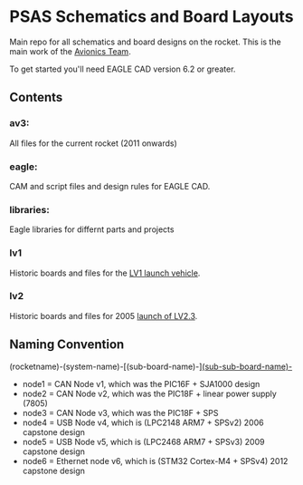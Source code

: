 # PSAS Schematics and Board Layouts

Main repo for all schematics and board designs on the rocket. This is
the main work of the [Avionics Team](http://psas.pdx.edu/avionics/).

To get started you'll need EAGLE CAD version 6.2 or greater.

## Contents

### av3:

All files for the current rocket (2011 onwards)

### eagle:

CAM and script files and design rules for EAGLE CAD.

### libraries:

Eagle libraries for differnt parts and projects

### lv1

Historic boards and files for the [LV1 launch vehicle](http://psas.pdx.edu/Projects/#index2h3).

### lv2

Historic boards and files for 2005 [launch of LV2.3](http://psas.pdx.edu/news/2005-08-20/).


## Naming Convention

(rocketname)-(system-name)-[(sub-board-name)-][(sub-sub-board-name)-](version)

 - node1 = CAN Node v1, which was the PIC16F + SJA1000 design
 - node2 = CAN Node v2, which was the PIC18F + linear power supply (7805)
 - node3 = CAN Node v3, which was the PIC18F + SPS
 - node4 = USB Node v4, which is (LPC2148 ARM7 + SPSv2) 2006 capstone design
 - node5 = USB Node v5, which is (LPC2468 ARM7 + SPSv3) 2009 capstone design
 - node6 = Ethernet node v6, which is (STM32 Cortex-M4 + SPSv4) 2012 capstone design

